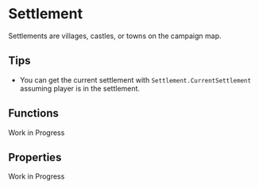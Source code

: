 # Settlement

Settlements are villages, castles, or towns on the campaign map.

## Tips

* You can get the current settlement with `Settlement.CurrentSettlement` assuming player is in the settlement.

## Functions

Work in Progress

## Properties

Work in Progress

